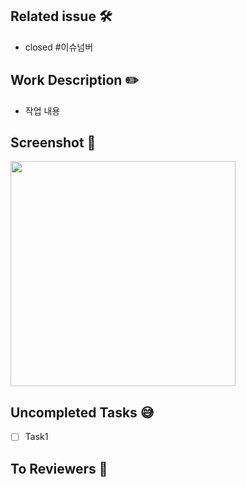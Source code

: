 ## Related issue 🛠
- closed #이슈넘버

## Work Description ✏️
- 작업 내용

## Screenshot 📸
<img src="" width="360"/>

## Uncompleted Tasks 😅
- [ ] Task1

## To Reviewers 📢